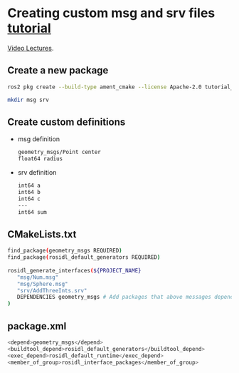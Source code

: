 # Creating custom msg and srv files [tutorial](https://docs.ros.org/en/humble/Tutorials/Beginner-Client-Libraries/Custom-ROS2-Interfaces.html)

[Video Lectures](https://drive.google.com/drive/folders/1jGeKOIWiad_GzL5rlh3OnR4Bi1f7OaLy?usp=sharing).

## Create a new package
   ```bash
   ros2 pkg create --build-type ament_cmake --license Apache-2.0 tutorial_interfaces
   ```
   ```bash
   mkdir msg srv
   ```
## Create custom definitions
- msg definition
   ```bash
   geometry_msgs/Point center
   float64 radius
   ```
- srv definition
   ```bash
   int64 a
   int64 b
   int64 c
   ---
   int64 sum
   ```
## CMakeLists.txt
   ```bash
   find_package(geometry_msgs REQUIRED)
   find_package(rosidl_default_generators REQUIRED)
    
   rosidl_generate_interfaces(${PROJECT_NAME}
      "msg/Num.msg"
      "msg/Sphere.msg"
      "srv/AddThreeInts.srv"
      DEPENDENCIES geometry_msgs # Add packages that above messages depend on, in this case geometry_msgs for Sphere.msg
   )
   ```
## package.xml
   ```bash
   <depend>geometry_msgs</depend>
   <buildtool_depend>rosidl_default_generators</buildtool_depend>
   <exec_depend>rosidl_default_runtime</exec_depend>
   <member_of_group>rosidl_interface_packages</member_of_group>
   ```
